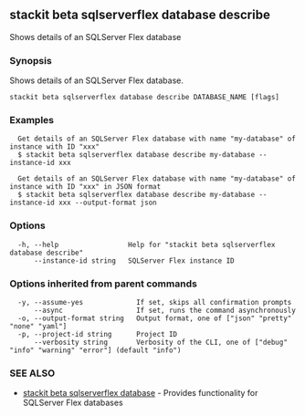 ## stackit beta sqlserverflex database describe

Shows details of an SQLServer Flex database

### Synopsis

Shows details of an SQLServer Flex database.

```
stackit beta sqlserverflex database describe DATABASE_NAME [flags]
```

### Examples

```
  Get details of an SQLServer Flex database with name "my-database" of instance with ID "xxx"
  $ stackit beta sqlserverflex database describe my-database --instance-id xxx

  Get details of an SQLServer Flex database with name "my-database" of instance with ID "xxx" in JSON format
  $ stackit beta sqlserverflex database describe my-database --instance-id xxx --output-format json
```

### Options

```
  -h, --help                 Help for "stackit beta sqlserverflex database describe"
      --instance-id string   SQLServer Flex instance ID
```

### Options inherited from parent commands

```
  -y, --assume-yes             If set, skips all confirmation prompts
      --async                  If set, runs the command asynchronously
  -o, --output-format string   Output format, one of ["json" "pretty" "none" "yaml"]
  -p, --project-id string      Project ID
      --verbosity string       Verbosity of the CLI, one of ["debug" "info" "warning" "error"] (default "info")
```

### SEE ALSO

* [stackit beta sqlserverflex database](./stackit_beta_sqlserverflex_database.md)	 - Provides functionality for SQLServer Flex databases

